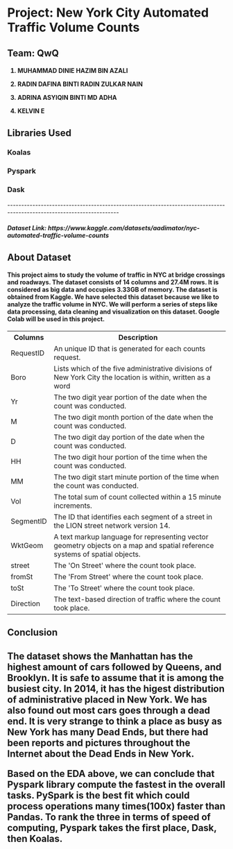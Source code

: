 <h1>Project: New York City Automated Traffic Volume Counts</h1>
<h2>Team: QwQ</h2>
<h4>

1.   MUHAMMAD DINIE HAZIM BIN AZALI                                                                                               

2.   RADIN DAFINA BINTI RADIN ZULKAR NAIN

3.   ADRINA ASYIQIN BINTI MD ADHA

4.   KELVIN E
</h4>

<h2>Libraries Used</h2>

<h3>Koalas</h3>
<h3>Pyspark</h3>
<h3>Dask</h3>
----------------------------------------------------------------------------------------------------------------------
<h5><p>Dataset Link: https://www.kaggle.com/datasets/aadimator/nyc-automated-traffic-volume-counts</p></h5>
<h2>About Dataset</h2>
<h4>
This project aims to study the volume of traffic in NYC at bridge crossings and roadways. The dataset consists of 14 columns and 27.4M rows. It is considered as big data and occupies 3.33GB of memory. The dataset is obtained from Kaggle. We have selected this dataset because we like to analyze the traffic volume in NYC. We will perform a series of steps like data processing, data cleaning and visualization on this dataset. Google Colab will be used in this project.
</h4>
<table>
  <tr>
    <th>Columns</th>
    <th>Description</th>
  </tr>
  <tr>
    <td>RequestID</td>
    <td>An unique ID that is generated for each counts request.</td>
  </tr>
  <tr>
    <td>Boro</td>
    <td>Lists which of the five administrative divisions of New York City the location is within, written as a word</td>
  </tr>
  <tr>
    <td>Yr</td>
    <td>The two digit year portion of the date when the count was conducted.</td>
  </tr>
  <tr>
    <td>M</td>
    <td>The two digit month portion of the date when the count was conducted.</td>
  </tr>
  <tr>
    <td>D</td>
    <td>The two digit day portion of the date when the count was conducted.</td>
  </tr>
  <tr>
    <td>HH</td>
    <td>The two digit hour portion of the time when the count was conducted.</td>
  </tr>
    <tr>
    <td>MM</td>
    <td>The two digit start minute portion of the time when the count was conducted.</td>
  </tr>
    <tr>
    <td>Vol</td>
    <td>The total sum of count collected within a 15 minute increments.</td>
  </tr>
    <tr>
    <td>SegmentID</td>
    <td>The ID that identifies each segment of a street in the LION street network version 14.</td>
  </tr>
  <tr>
    <td>WktGeom</td>
    <td>A text markup language for representing vector geometry objects on a map and spatial reference systems of spatial objects.</td>
  </tr>
  <tr>
    <td>street</td>
    <td>The 'On Street' where the count took place.</td>
  </tr>
  <tr>
    <td>fromSt</td>
    <td>The 'From Street' where the count took place.</td>
  </tr>
  <tr>
    <td>toSt</td>
    <td>The 'To Street' where the count took place.</td>
  </tr>
  <tr>
    <td>Direction</td>
    <td>The text-based direction of traffic where the count took place.</td>
  </tr>
 
    
</table>

<h2>Conclusion<h/2>

<h4>
<p>
The dataset shows the Manhattan has the highest amount of cars followed by Queens, and Brooklyn. It is safe to assume that it is among the busiest city. In 2014, it has the higest distribution of administrative placed in New York. We has also found out most cars goes through a dead end. It is very strange to think a place as busy as New York has many Dead Ends, but there had been reports and pictures throughout the Internet about the Dead Ends in New York.

Based on the EDA above, we can conclude that Pyspark library compute the fastest in the overall tasks. PySpark is the best fit which could process operations many times(100x) faster than Pandas. To rank the three in terms of speed of computing, Pyspark takes the first place, Dask, then Koalas.
</p>
</h4>
